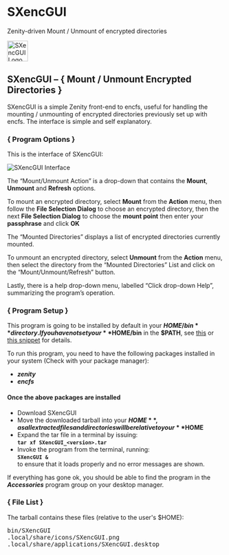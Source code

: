 # SXencGUI
Zenity-driven Mount / Unmount of encrypted directories

<img alt="SXencGUI Logo" src="http://ideaware.xyz/wp-content/uploads/2016/01/SXencGUI.png" width="48px" height="48px" />

## SXencGUI – { Mount / Unmount Encrypted Directories }
SXencGUI is a simple Zenity front-end to encfs, useful for handling the mounting / unmounting of encrypted directories previously set up with encfs. The interface is simple and self explanatory.

### { Program Options }

This is the interface of SXencGUI:

<img alt="SXencGUI Interface" src="http://ideaware.xyz/wp-content/uploads/2016/01/SXencGUI-SShot.png" />

The “Mount/Unmount Action” is a drop-down that contains the **Mount**, **Unmount** and **Refresh** options.

To mount an encrypted directory, select **Mount** from the **Action** menu, then follow the **File Selection Dialog** to choose an encrypted directory, then the next **File Selection Dialog** to choose the **mount point** then enter your **passphrase** and click **OK**

The “Mounted Directories” displays a list of encrypted directories currently mounted.

To unmount an encrypted directory, select **Unmount** from the **Action** menu, then select the directory from the “Mounted Directories” List and click on the “Mount/Unmount/Refresh” button.

Lastly, there is a help drop-down menu, labelled “Click drop-down Help”, summarizing the program’s operation.

### { Program Setup }
This program is going to be installed by default in your **$HOME/bin** directory. If you have not set your **$HOME/bin** in the **$PATH**, see [this](http://istos.xyz/linux/include-homebin-in-any-desktop-environment/ "Include $HOME/bin in any Desktop Environment") or [this snippet](http://istos.xyz/linux/include-homebin-in-the-path-for-bash-shell "Setup your $HOME/bin in the $PATH") for details.

To run this program, you need to have the following packages installed in your system (Check with your package manager):

- _**zenity**_
- _**encfs**_

#### Once the above packages are installed
- Download SXencGUI
- Move the downloaded tarball into your **$HOME**, as all extracted files and directories will be relative to your **$HOME**
- Expand the tar file in a terminal by issuing:  
<code>**tar xf SXencGUI\_&lt;version&gt;.tar**</code>
- Invoke the program from the terminal, running:  
<code>**SXencGUI &**</code>  
to ensure that it loads properly and no error messages are shown.

If everything has gone ok, you should be able to find the program in the _**Accessories**_ program group on your desktop manager.

### { File List }
The tarball contains these files (relative to the user's $HOME):
<pre>
bin/SXencGUI
.local/share/icons/SXencGUI.png
.local/share/applications/SXencGUI.desktop
</pre>

